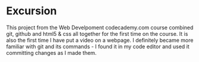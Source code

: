 # Excursion
This project from the Web Develpoment codecademy.com course combined git, github and html5 & css all together for the first time on the course. 
It is also the first time I have put a video on a webpage. I definitely became more familiar with git and its commands - I found it in my code editor and used it committing
changes as I made them. 
